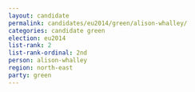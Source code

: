 ```yaml
---
layout: candidate
permalink: candidates/eu2014/green/alison-whalley/
categories: candidate green
election: eu2014
list-rank: 2
list-rank-ordinal: 2nd
person: alison-whalley
region: north-east
party: green
---
```

